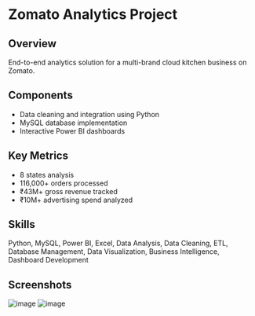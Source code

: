 # Zomato Analytics Project

## Overview
End-to-end analytics solution for a multi-brand cloud kitchen business on Zomato.

## Components
- Data cleaning and integration using Python
- MySQL database implementation
- Interactive Power BI dashboards

## Key Metrics
- 8 states analysis
- 116,000+ orders processed
- ₹43M+ gross revenue tracked
- ₹10M+ advertising spend analyzed

## Skills
Python, MySQL, Power BI, Excel, Data Analysis, Data Cleaning, ETL, Database Management, Data Visualization, Business Intelligence, Dashboard Development

## Screenshots
![image](https://github.com/user-attachments/assets/2dc020b3-6dca-43f3-a7db-c523eacc1d8f)
![image](https://github.com/user-attachments/assets/0c635886-367d-437e-a3ed-30104e9874a2)

